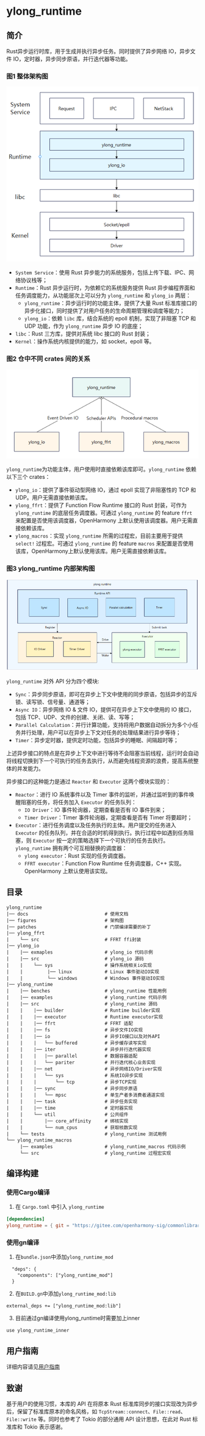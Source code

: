 # ylong_runtime

## 简介
Rust异步运行时库，用于生成并执行异步任务。同时提供了异步网络 IO，异步文件 IO，定时器，异步同步原语，并行迭代器等功能。

### 图1 整体架构图
![structure](./figures/structure.png)

- `System Service`：使用 Rust 异步能力的系统服务，包括上传下载、IPC、网络协议栈等；
- `Runtime`：Rust 异步运行时，为依赖它的系统服务提供 Rust 异步编程界面和任务调度能力，从功能层次上可以分为 `ylong_runtime` 和 `ylong_io` 两层：
  - `ylong_runtime`：异步运行时的功能主体，提供了大量 Rust 标准库接口的异步化接口，同时提供了对用户任务的生命周期管理和调度等能力；
  - `ylong_io`：依赖 `libc` 库，结合系统的 epoll 机制，实现了非阻塞 TCP 和 UDP 功能，作为 `ylong_runtime` 异步 IO 的底座；
- `libc`：Rust 三方库，提供对系统 libc 接口的 Rust 封装；
- `Kernel`：操作系统内核提供的能力，如 socket，epoll 等。

### 图2 仓中不同 crates 间的关系
![inner_dependencies](./figures/inner_dependencies.png)

`ylong_runtime`为功能主体，用户使用时直接依赖该库即可。`ylong_runtime` 依赖以下三个 crates：

- `ylong_io`：提供了事件驱动型网络 IO，通过 epoll 实现了非阻塞性的 TCP 和 UDP。用户无需直接依赖该库。
- `ylong_ffrt`：提供了 Function Flow Runtime 接口的 Rust 封装，可作为 `ylong_runtime` 的底层任务调度器。可通过 `ylong_runtime` 的 feature `ffrt` 来配置是否使用该调度器，OpenHarmony 上默认使用该调度器。用户无需直接依赖该库。
- `ylong_macros`：实现 `ylong_runtime` 所需的过程宏，目前主要用于提供 `select!` 过程宏。可通过 `ylong_runtime` 的 feature `macros` 来配置是否使用该库，OpenHarmony上默认使用该库。用户无需直接依赖该库。

### 图3 ylong_runtime 内部架构图
![runtime_framework](./figures/runtime_framework.png)

`ylong_runtime` 对外 API 分为四个模块:

- `Sync`：异步同步原语，即可在异步上下文中使用的同步原语，包括异步的互斥锁、读写锁、信号量、通道等；
- `Async IO`：异步网络 IO & 文件 IO，提供可在异步上下文中使用的 IO 接口，包括 TCP、UDP、文件的创建、关闭、读、写等；
- `Parallel Calculation`：并行计算功能，支持将用户数据自动拆分为多个小任务并行处理，用户可以在异步上下文对任务的处理结果进行异步等待；
- `Timer`：异步定时器，提供定时功能，包括异步的睡眠、间隔超时等；

上述异步接口的特点是在异步上下文中进行等待不会阻塞当前线程，运行时会自动将线程切换到下一个可执行的任务去执行，从而避免线程资源的浪费，提高系统整体的并发能力。

异步接口的这种能力是通过 `Reactor` 和 `Executor` 这两个模块实现的：

- `Reactor`：进行 IO 系统事件以及 Timer 事件的监听，并通过监听到的事件唤醒阻塞的任务，将任务加入 `Executor` 的任务队列：
  - `IO Driver`：IO 事件轮询器，定期查看是否有 IO 事件到来；
  - `Timer Driver`：Timer 事件轮询器，定期查看是否有 Timer 将要超时；
- `Executor`：进行任务调度以及任务执行的主体。用户提交的任务进入 `Executor` 的任务队列，并在合适的时机得到执行。执行过程中如遇到任务阻塞，则 `Executor` 按一定的策略选择下一个可执行的任务去执行。 `ylong_runtime` 拥有两个可互相替换的调度器：
  - `ylong executor`：Rust 实现的任务调度器。
  - `FFRT executor`：Function Flow Runtime 任务调度器，C++ 实现。OpenHarmony 上默认使用该实现。

## 目录
```
ylong_runtime
|── docs                            # 使用文档
|── figures                         # 架构图
|── patches                         # 门禁编译需要的补丁
|── ylong_ffrt
|    └── src                        # FFRT ffi封装
|── ylong_io
|    |── exmaples                   # ylong_io 代码示例
|    |── src                        # ylong_io 源码
|    |    └── sys                   # 操作系统相关io实现
|    |         |── linux            # Linux 事件驱动IO实现
|    |         └── windows          # Windows 事件驱动IO实现
|── ylong_runtime                   
|    |── benches                    # ylong_runtime 性能用例
|    |── examples                   # ylong_runtime 代码示例
|    |── src                        # ylong_runtime 源码
|    |    |── builder               # Runtime builder实现
|    |    |── executor              # Runtime executor实现
|    |    |── ffrt                  # FFRT 适配
|    |    |── fs                    # 异步文件IO实现
|    |    |── io                    # 异步IO接口以及对外API
|    |    |   └── buffered          # 异步缓存读写实现
|    |    |── iter                  # 异步并行迭代器实现
|    |    |   |── parallel          # 数据容器适配
|    |    |   └── pariter           # 并行迭代核心业务实现
|    |    |── net                   # 异步网络IO/Driver实现
|    |    |   └── sys               # 系统IO异步实现
|    |    |       └── tcp           # 异步TCP实现
|    |    |── sync                  # 异步同步原语
|    |    |   └── mpsc              # 单生产者多消费者通道实现
|    |    |── task                  # 异步任务实现
|    |    |── time                  # 定时器实现
|    |    └── util                  # 公共组件
|    |        |── core_affinity     # 绑核实现
|    |        └── num_cpus          # 获取核数实现
|    └── tests                      # ylong_runtime 测试用例
└── ylong_runtime_macros
     |── examples                   # ylong_runtime_macros 代码示例
     └── src                        # ylong_runtime 过程宏实现
```

## 编译构建

### 使用Cargo编译
1. 在 `Cargo.toml` 中引入 `ylong_runtime`
```toml
[dependencies]
ylong_runtime = { git = "https://gitee.com/openharmony-sig/commonlibrary_rust_ylong_runtime.git", features = ["full"]}
```

### 使用gn编译
1. 在`bundle.json`中添加`ylong_runtime_mod`
```
  "deps": {
    "components": ["ylong_runtime_mod"]
  }
```
2. 在`BUILD.gn`中添加`ylong_runtime_mod:lib`
```
external_deps += ["ylong_runtime_mod:lib"]
```
3. 目前通过gn编译使用ylong_runtime时需要加上inner
```
use ylong_runtime_inner
```

## 用户指南

详细内容请见[用户指南](./docs/user_guide.md)

## 致谢

基于用户的使用习惯，本库的 API 在将原本 Rust 标准库同步的接口实现改为异步后，保留了标准库原本的命名风格，如 ``TcpStream::connect``、``File::read``、``File::write`` 等。同时也参考了 Tokio 的部分通用 API 设计思想，在此对 Rust 标准库和 Tokio 表示感谢。

